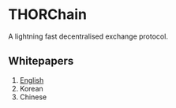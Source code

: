 # THORChain
A lightning fast decentralised exchange protocol.

## Whitepapers

1. [English](/docs/whitepaper-en.md)
2. Korean
3. Chinese


